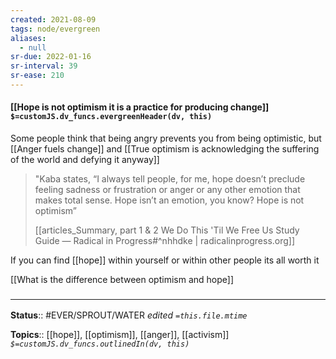 ```yaml
---
created: 2021-08-09
tags: node/evergreen
aliases:
  - null
sr-due: 2022-01-16
sr-interval: 39
sr-ease: 210
---
```


#### [[Hope is not optimism it is a practice for producing change]] `$=customJS.dv_funcs.evergreenHeader(dv, this)`

Some people think that being angry prevents you from being optimistic, but [[Anger fuels change]] and [[True optimism is acknowledging the suffering of the world and defying it anyway]]

> "Kaba states, “I always tell people, for me, hope doesn’t preclude feeling sadness or frustration or anger or any other emotion that makes total sense. Hope isn’t an emotion, you know? Hope is not optimism” 
>
> [[articles_Summary, part 1 & 2  We Do This 'Til We Free Us  Study Guide — Radical in Progress#^nhhdke | radicalinprogress.org]]

If you can find [[hope]] within yourself or within other people its all worth it

[[What is the difference between optimism and hope]]

### <hr class="footnote"/>

**Status**:: #EVER/SPROUT/WATER 
*edited `=this.file.mtime`*

**Topics**:: [[hope]], [[optimism]], [[anger]], [[activism]]
*`$=customJS.dv_funcs.outlinedIn(dv, this)`*

